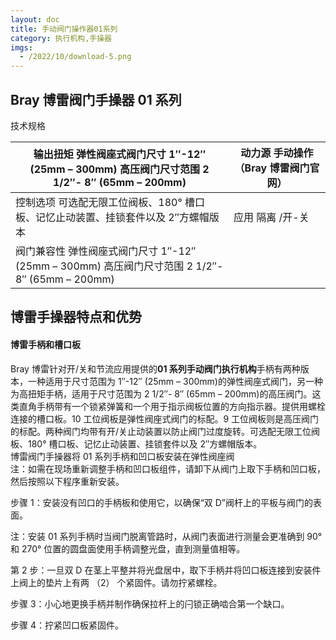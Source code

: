 ```yaml
---
layout: doc
title: 手动阀门操作器01系列
category: 执行机构,手操器
imgs:
  - /2022/10/download-5.png
---
```


## Bray 博雷阀门手操器 01 系列

技术规格

| 输出扭矩 弹性阀座式阀门尺寸 1″-12″ (25mm – 300mm) 高压阀门尺寸范围 2 1/2″- 8″ (65mm – 200mm)   | 动力源 手动操作 （Bray 博雷阀门官网） |
| ---------------------------------------------------------------------------------------------- | ------------------------------------- |
| 控制选项 可选配无限工位阀板、180° 槽口板、记忆止动装置、挂锁套件以及 2″方螺帽版本              | 应用 隔离 /开-关                      |
| 阀门兼容性 弹性阀座式阀门尺寸 1″-12″ (25mm – 300mm) 高压阀门尺寸范围 2 1/2″- 8″ (65mm – 200mm) |                                       |

## 博雷手操器特点和优势

#### 博雷手柄和槽口板

Bray 博雷针对开/关和节流应用提供的**01 系列手动阀门执行机构**手柄有两种版本，一种适用于尺寸范围为 1″-12″ (25mm – 300mm)的弹性阀座式阀门，另一种为高扭矩手柄，适用于尺寸范围为 2 1/2″- 8″ (65mm – 200mm)的高压阀门。这类直角手柄带有一个锁紧弹簧和一个用于指示阀板位置的方向指示器。提供用螺栓连接的槽口板。10 工位阀板是弹性阀座式阀门的标配。9 工位阀板则是高压阀门的标配。两种阀门均带有开/关止动装置以防止阀门过度旋转。可选配无限工位阀板、180° 槽口板、记忆止动装置、挂锁套件以及 2″方螺帽版本。  
博雷阀门手操器将 01 系列手柄和凹口板安装在弹性阀座阀  
注：如需在现场重新调整手柄和凹口板组件，请卸下从阀门上取下手柄和凹口板，然后按照以下程序重新安装。

步骤 1：安装没有凹口的手柄板和使用它，以确保“双 D”阀杆上的平板与阀门的表面。

注：安装 01 系列手柄时当阀门脱离管路时，从阀门表面进行测量会更准确到 90° 和 270° 位置的圆盘面使用手柄调整光盘，直到测量值相等。

第 2 步：一旦双 D 在茎上平整并将光盘居中，取下手柄并将凹口板连接到安装件上阀上的垫片上有两 （2） 个紧固件。请勿拧紧螺栓。

步骤 3：小心地更换手柄并制作确保拉杆上的闩锁正确啮合第一个缺口。

步骤 4：拧紧凹口板紧固件。
